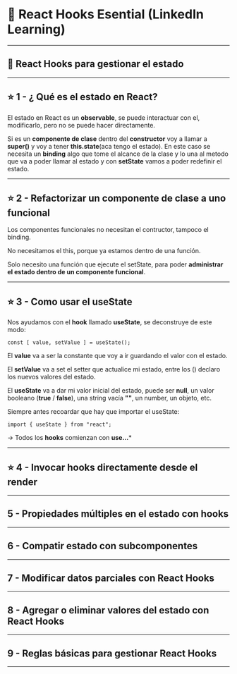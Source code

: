 # :book: React Hooks Esential (LinkedIn Learning)

---

## :star2: React Hooks para gestionar el estado

---

## :star: 1 - ¿ Qué es el estado en React?

El estado en React es un **observable**, se puede interactuar con el, modificarlo, pero no se puede hacer directamente.

Si es un **componente de clase** dentro del **constructor** voy a llamar a **super()** y voy a tener **this.state**(aca tengo el estado). En este caso se necesita un **binding** algo que tome el alcance de la clase y lo una al metodo que va a poder llamar al estado y con **setState** vamos a poder redefinir el estado.



---

## :star: 2 - Refactorizar un componente de clase a uno funcional


Los componentes funcionales no necesitan el contructor, tampoco el binding.

No necesitamos el this, porque ya estamos dentro de una función.

Solo necesito una función que ejecute el setState, para poder **administrar el estado dentro de un componente funcional**.

---

## :star: 3 - Como usar el useState

Nos ayudamos con el **hook** llamado **useState**, se deconstruye de este modo:

```JSX
const [ value, setValue ] = useState();
```

El **value** va a ser la constante que voy a ir guardando el valor con el estado.

El **setValue** va a set el setter que actualice mi estado, entre los () declaro los nuevos valores del estado.

El **useState** va a dar mi valor inicial del estado, puede ser **null**, un valor booleano (**true** / **false**), una string vacía **""**, un number, un objeto, etc.

Siempre antes recoardar que hay que importar el useState: 
```JSX
import { useState } from "react";
```

-> Todos los **hooks** comienzan con **use...***

---

## :star: 4 - Invocar hooks directamente desde el render

---

## 5 - Propiedades múltiples en el estado con hooks

---

## 6 - Compatir estado con subcomponentes

---

## 7 - Modificar datos parciales con React Hooks

---

## 8 - Agregar o eliminar valores del estado con React Hooks

----

## 9 - Reglas básicas para gestionar React Hooks

---

